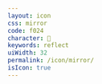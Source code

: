 ```yaml
---
layout: icon
css: mirror
code: f024
character: 
keywords: reflect
uiWidth: 32
permalink: /icon/mirror/
isIcon: true
---
```

